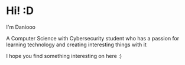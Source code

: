 # Hi! :D

I'm Daniooo

A Computer Science with Cybersecurity student who has a passion for learning technology and creating interesting things with it

I hope you find something interesting on here :)
